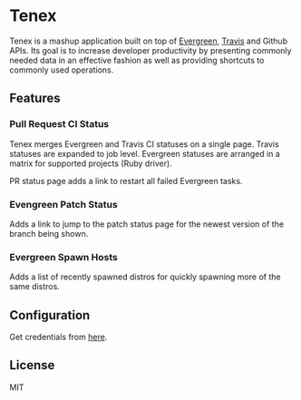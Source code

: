 # Tenex

Tenex is a mashup application built on top of
[Evergreen](https://github.com/evergreen-ci/evergreen/wiki),
[Travis](https://travis-ci.org/) and Github APIs.
Its goal is to increase developer productivity by presenting
commonly needed data in an effective fashion as well as providing
shortcuts to commonly used operations.

## Features

### Pull Request CI Status

Tenex merges Evergreen and Travis CI statuses on a single page.
Travis statuses are expanded to job level.
Evergreen statuses are arranged in a matrix for supported projects
(Ruby driver).

PR status page adds a link to restart all failed Evergreen tasks.

### Evengreen Patch Status

Adds a link to jump to the patch status page for the newest version
of the branch being shown.

### Evergreen Spawn Hosts

Adds a list of recently spawned distros for quickly spawning more of
the same distros.

## Configuration

Get credentials from [here](https://evergreen.mongodb.com/settings).

## License

MIT
